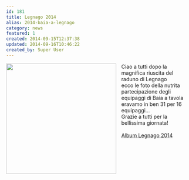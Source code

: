 ```yaml
---
id: 181
title: Legnago 2014
alias: 2014-baia-a-legnago
category: news
featured: 1
created: 2014-09-15T12:37:38
updated: 2014-09-16T10:46:22
created_by: Super User
---
```

<p>
 <a href="https://plus.google.com/u/0/photos/109798823018847889357/albums/6059580547071077809?sqi=118025357480029570245&amp;sqsi=ce7c0909-7e51-45ed-bb14-0f4f9f0e046e" target="_blank">
  <img border="0" src="images/phocagallery/2014-09-legnago/thumbs/phoca_thumb_l_legnago-2014-09-07-11-16-03.jpg" style="float: left; padding-right: 1em;" width="300"/>
 </a>
 Ciao a tutti dopo la magnifica riuscita del raduno di Legnago
 <br/>
 ecco le foto della nutrita partecipazione degli equipaggi di Baia a tavola eravamo in ben 31 per 16 equipaggi...
 <br/>
 Grazie a tutti per la bellissima giornata!
 <br/>
 <br/>
 <a href="https://plus.google.com/u/0/photos/109798823018847889357/albums/6059580547071077809?sqi=118025357480029570245&amp;sqsi=ce7c0909-7e51-45ed-bb14-0f4f9f0e046e" target="_blank">
  Album Legnago 2014
 </a>
</p>
